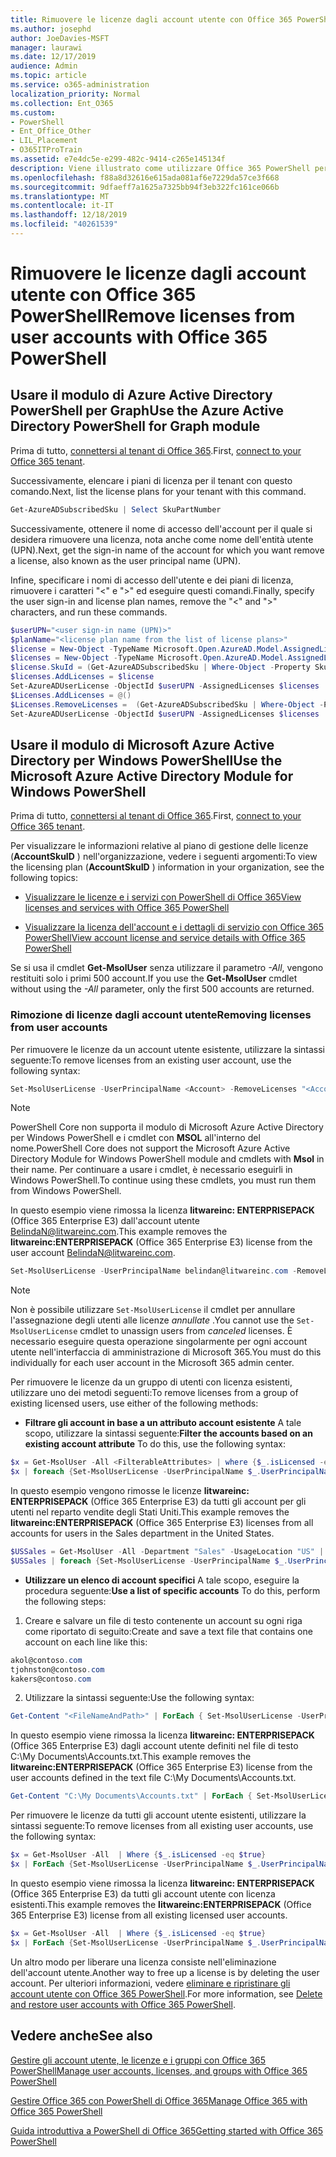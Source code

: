 ```yaml
---
title: Rimuovere le licenze dagli account utente con Office 365 PowerShell
ms.author: josephd
author: JoeDavies-MSFT
manager: laurawi
ms.date: 12/17/2019
audience: Admin
ms.topic: article
ms.service: o365-administration
localization_priority: Normal
ms.collection: Ent_O365
ms.custom:
- PowerShell
- Ent_Office_Other
- LIL_Placement
- O365ITProTrain
ms.assetid: e7e4dc5e-e299-482c-9414-c265e145134f
description: Viene illustrato come utilizzare Office 365 PowerShell per rimuovere le licenze di Office 365 precedentemente assegnate agli utenti.
ms.openlocfilehash: f88a8d32616e615ada081af6e7229da57ce3f668
ms.sourcegitcommit: 9dfaeff7a1625a7325bb94f3eb322fc161ce066b
ms.translationtype: MT
ms.contentlocale: it-IT
ms.lasthandoff: 12/18/2019
ms.locfileid: "40261539"
---
```

# <a name="remove-licenses-from-user-accounts-with-office-365-powershell"></a><span data-ttu-id="05fe9-103">Rimuovere le licenze dagli account utente con Office 365 PowerShell</span><span class="sxs-lookup"><span data-stu-id="05fe9-103">Remove licenses from user accounts with Office 365 PowerShell</span></span>

## <a name="use-the-azure-active-directory-powershell-for-graph-module"></a><span data-ttu-id="05fe9-104">Usare il modulo di Azure Active Directory PowerShell per Graph</span><span class="sxs-lookup"><span data-stu-id="05fe9-104">Use the Azure Active Directory PowerShell for Graph module</span></span>

<span data-ttu-id="05fe9-105">Prima di tutto, [connettersi al tenant di Office 365](connect-to-office-365-powershell.md#connect-with-the-azure-active-directory-powershell-for-graph-module).</span><span class="sxs-lookup"><span data-stu-id="05fe9-105">First, [connect to your Office 365 tenant](connect-to-office-365-powershell.md#connect-with-the-azure-active-directory-powershell-for-graph-module).</span></span>

<span data-ttu-id="05fe9-106">Successivamente, elencare i piani di licenza per il tenant con questo comando.</span><span class="sxs-lookup"><span data-stu-id="05fe9-106">Next, list the license plans for your tenant with this command.</span></span>

```powershell
Get-AzureADSubscribedSku | Select SkuPartNumber
```

<span data-ttu-id="05fe9-107">Successivamente, ottenere il nome di accesso dell'account per il quale si desidera rimuovere una licenza, nota anche come nome dell'entità utente (UPN).</span><span class="sxs-lookup"><span data-stu-id="05fe9-107">Next, get the sign-in name of the account for which you want remove a license, also known as the user principal name (UPN).</span></span>

<span data-ttu-id="05fe9-108">Infine, specificare i nomi di accesso dell'utente e dei piani di licenza, rimuovere i caratteri "<" e ">" ed eseguire questi comandi.</span><span class="sxs-lookup"><span data-stu-id="05fe9-108">Finally, specify the user sign-in and license plan names, remove the "<" and ">" characters, and run these commands.</span></span>

```powershell
$userUPN="<user sign-in name (UPN)>"
$planName="<license plan name from the list of license plans>"
$license = New-Object -TypeName Microsoft.Open.AzureAD.Model.AssignedLicense
$licenses = New-Object -TypeName Microsoft.Open.AzureAD.Model.AssignedLicenses
$license.SkuId = (Get-AzureADSubscribedSku | Where-Object -Property SkuPartNumber -Value $planName -EQ).SkuID
$licenses.AddLicenses = $license
Set-AzureADUserLicense -ObjectId $userUPN -AssignedLicenses $licenses
$Licenses.AddLicenses = @()
$Licenses.RemoveLicenses =  (Get-AzureADSubscribedSku | Where-Object -Property SkuPartNumber -Value $planName -EQ).SkuID
Set-AzureADUserLicense -ObjectId $userUPN -AssignedLicenses $licenses
```

## <a name="use-the-microsoft-azure-active-directory-module-for-windows-powershell"></a><span data-ttu-id="05fe9-109">Usare il modulo di Microsoft Azure Active Directory per Windows PowerShell</span><span class="sxs-lookup"><span data-stu-id="05fe9-109">Use the Microsoft Azure Active Directory Module for Windows PowerShell</span></span>

<span data-ttu-id="05fe9-110">Prima di tutto, [connettersi al tenant di Office 365](connect-to-office-365-powershell.md#connect-with-the-microsoft-azure-active-directory-module-for-windows-powershell).</span><span class="sxs-lookup"><span data-stu-id="05fe9-110">First, [connect to your Office 365 tenant](connect-to-office-365-powershell.md#connect-with-the-microsoft-azure-active-directory-module-for-windows-powershell).</span></span>
   
<span data-ttu-id="05fe9-111">Per visualizzare le informazioni relative al piano di gestione delle licenze (**AccountSkuID** ) nell'organizzazione, vedere i seguenti argomenti:</span><span class="sxs-lookup"><span data-stu-id="05fe9-111">To view the licensing plan (**AccountSkuID** ) information in your organization, see the following topics:</span></span>
    
  - [<span data-ttu-id="05fe9-112">Visualizzare le licenze e i servizi con PowerShell di Office 365</span><span class="sxs-lookup"><span data-stu-id="05fe9-112">View licenses and services with Office 365 PowerShell</span></span>](view-licenses-and-services-with-office-365-powershell.md)
    
  - [<span data-ttu-id="05fe9-113">Visualizzare la licenza dell'account e i dettagli di servizio con Office 365 PowerShell</span><span class="sxs-lookup"><span data-stu-id="05fe9-113">View account license and service details with Office 365 PowerShell</span></span>](view-account-license-and-service-details-with-office-365-powershell.md)
    
<span data-ttu-id="05fe9-114">Se si usa il cmdlet **Get-MsolUser** senza utilizzare il parametro _-All_, vengono restituiti solo i primi 500 account.</span><span class="sxs-lookup"><span data-stu-id="05fe9-114">If you use the **Get-MsolUser** cmdlet without using the _-All_ parameter, only the first 500 accounts are returned.</span></span>
    
### <a name="removing-licenses-from-user-accounts"></a><span data-ttu-id="05fe9-115">Rimozione di licenze dagli account utente</span><span class="sxs-lookup"><span data-stu-id="05fe9-115">Removing licenses from user accounts</span></span>

<span data-ttu-id="05fe9-116">Per rimuovere le licenze da un account utente esistente, utilizzare la sintassi seguente:</span><span class="sxs-lookup"><span data-stu-id="05fe9-116">To remove licenses from an existing user account, use the following syntax:</span></span>
  
```powershell
Set-MsolUserLicense -UserPrincipalName <Account> -RemoveLicenses "<AccountSkuId1>", "<AccountSkuId2>"...
```

>[!Note]
><span data-ttu-id="05fe9-117">PowerShell Core non supporta il modulo di Microsoft Azure Active Directory per Windows PowerShell e i cmdlet con **MSOL** all'interno del nome.</span><span class="sxs-lookup"><span data-stu-id="05fe9-117">PowerShell Core does not support the Microsoft Azure Active Directory Module for Windows PowerShell module and cmdlets with **Msol** in their name.</span></span> <span data-ttu-id="05fe9-118">Per continuare a usare i cmdlet, è necessario eseguirli in Windows PowerShell.</span><span class="sxs-lookup"><span data-stu-id="05fe9-118">To continue using these cmdlets, you must run them from Windows PowerShell.</span></span>
>

<span data-ttu-id="05fe9-119">In questo esempio viene rimossa la licenza **litwareinc: ENTERPRISEPACK** (Office 365 Enterprise E3) dall'account utente BelindaN@litwareinc.com.</span><span class="sxs-lookup"><span data-stu-id="05fe9-119">This example removes the **litwareinc:ENTERPRISEPACK** (Office 365 Enterprise E3) license from the user account BelindaN@litwareinc.com.</span></span>
  
```powershell
Set-MsolUserLicense -UserPrincipalName belindan@litwareinc.com -RemoveLicenses "litwareinc:ENTERPRISEPACK"
```

>[!Note]
><span data-ttu-id="05fe9-120">Non è possibile utilizzare `Set-MsolUserLicense` il cmdlet per annullare l'assegnazione degli utenti alle licenze *annullate* .</span><span class="sxs-lookup"><span data-stu-id="05fe9-120">You cannot use the `Set-MsolUserLicense` cmdlet to unassign users from *canceled* licenses.</span></span> <span data-ttu-id="05fe9-121">È necessario eseguire questa operazione singolarmente per ogni account utente nell'interfaccia di amministrazione di Microsoft 365.</span><span class="sxs-lookup"><span data-stu-id="05fe9-121">You must do this individually for each user account in the Microsoft 365 admin center.</span></span>
>

<span data-ttu-id="05fe9-122">Per rimuovere le licenze da un gruppo di utenti con licenza esistenti, utilizzare uno dei metodi seguenti:</span><span class="sxs-lookup"><span data-stu-id="05fe9-122">To remove licenses from a group of existing licensed users, use either of the following methods:</span></span>
  
- <span data-ttu-id="05fe9-123">**Filtrare gli account in base a un attributo account esistente** A tale scopo, utilizzare la sintassi seguente:</span><span class="sxs-lookup"><span data-stu-id="05fe9-123">**Filter the accounts based on an existing account attribute** To do this, use the following syntax:</span></span>
    
```powershell
$x = Get-MsolUser -All <FilterableAttributes> | where {$_.isLicensed -eq $true}
$x | foreach {Set-MsolUserLicense -UserPrincipalName $_.UserPrincipalName -RemoveLicenses "<AccountSkuId1>", "<AccountSkuId2>"...}
```

<span data-ttu-id="05fe9-124">In questo esempio vengono rimosse le licenze **litwareinc: ENTERPRISEPACK** (Office 365 Enterprise E3) da tutti gli account per gli utenti nel reparto vendite degli Stati Uniti.</span><span class="sxs-lookup"><span data-stu-id="05fe9-124">This example removes the  **litwareinc:ENTERPRISEPACK** (Office 365 Enterprise E3) licenses from all accounts for users in the Sales department in the United States.</span></span>
    
```powershell
$USSales = Get-MsolUser -All -Department "Sales" -UsageLocation "US" | where {$_.isLicensed -eq $true}
$USSales | foreach {Set-MsolUserLicense -UserPrincipalName $_.UserPrincipalName -RemoveLicenses "litwareinc:ENTERPRISEPACK"}
```

- <span data-ttu-id="05fe9-125">**Utilizzare un elenco di account specifici** A tale scopo, eseguire la procedura seguente:</span><span class="sxs-lookup"><span data-stu-id="05fe9-125">**Use a list of specific accounts** To do this, perform the following steps:</span></span>
    
1. <span data-ttu-id="05fe9-126">Creare e salvare un file di testo contenente un account su ogni riga come riportato di seguito:</span><span class="sxs-lookup"><span data-stu-id="05fe9-126">Create and save a text file that contains one account on each line like this:</span></span>
    
  ```powershell
akol@contoso.com
tjohnston@contoso.com
kakers@contoso.com
  ```

2. <span data-ttu-id="05fe9-127">Utilizzare la sintassi seguente:</span><span class="sxs-lookup"><span data-stu-id="05fe9-127">Use the following syntax:</span></span>
    
  ```powershell
  Get-Content "<FileNameAndPath>" | ForEach { Set-MsolUserLicense -UserPrincipalName $_ -RemoveLicenses "<AccountSkuId1>", "<AccountSkuId2>"... }
  ```

<span data-ttu-id="05fe9-128">In questo esempio viene rimossa la licenza **litwareinc: ENTERPRISEPACK** (Office 365 Enterprise E3) dagli account utente definiti nel file di testo C:\My Documents\Accounts.txt.</span><span class="sxs-lookup"><span data-stu-id="05fe9-128">This example removes the **litwareinc:ENTERPRISEPACK** (Office 365 Enterprise E3) license from the user accounts defined in the text file C:\My Documents\Accounts.txt.</span></span>
    
  ```powershell
  Get-Content "C:\My Documents\Accounts.txt" | ForEach { Set-MsolUserLicense -UserPrincipalName $_ -RemoveLicenses "litwareinc:ENTERPRISEPACK" }
  ```

<span data-ttu-id="05fe9-129">Per rimuovere le licenze da tutti gli account utente esistenti, utilizzare la sintassi seguente:</span><span class="sxs-lookup"><span data-stu-id="05fe9-129">To remove licenses from all existing user accounts, use the following syntax:</span></span>
  
```powershell
$x = Get-MsolUser -All  | Where {$_.isLicensed -eq $true}
$x | ForEach {Set-MsolUserLicense -UserPrincipalName $_.UserPrincipalName -RemoveLicenses "<AccountSkuId1>", "<AccountSkuId2>"...}
```

<span data-ttu-id="05fe9-130">In questo esempio viene rimossa la licenza **litwareinc: ENTERPRISEPACK** (Office 365 Enterprise E3) da tutti gli account utente con licenza esistenti.</span><span class="sxs-lookup"><span data-stu-id="05fe9-130">This example removes the **litwareinc:ENTERPRISEPACK** (Office 365 Enterprise E3) license from all existing licensed user accounts.</span></span>
  
```powershell
$x = Get-MsolUser -All  | Where {$_.isLicensed -eq $true}
$x | ForEach {Set-MsolUserLicense -UserPrincipalName $_.UserPrincipalName -RemoveLicenses "litwareinc:ENTERPRISEPACK"}
```

<span data-ttu-id="05fe9-131">Un altro modo per liberare una licenza consiste nell'eliminazione dell'account utente.</span><span class="sxs-lookup"><span data-stu-id="05fe9-131">Another way to free up a license is by deleting the user account.</span></span> <span data-ttu-id="05fe9-132">Per ulteriori informazioni, vedere [eliminare e ripristinare gli account utente con Office 365 PowerShell](delete-and-restore-user-accounts-with-office-365-powershell.md).</span><span class="sxs-lookup"><span data-stu-id="05fe9-132">For more information, see [Delete and restore user accounts with Office 365 PowerShell](delete-and-restore-user-accounts-with-office-365-powershell.md).</span></span>
  
## <a name="see-also"></a><span data-ttu-id="05fe9-133">Vedere anche</span><span class="sxs-lookup"><span data-stu-id="05fe9-133">See also</span></span>

[<span data-ttu-id="05fe9-134">Gestire gli account utente, le licenze e i gruppi con Office 365 PowerShell</span><span class="sxs-lookup"><span data-stu-id="05fe9-134">Manage user accounts, licenses, and groups with Office 365 PowerShell</span></span>](manage-user-accounts-and-licenses-with-office-365-powershell.md)
  
[<span data-ttu-id="05fe9-135">Gestire Office 365 con PowerShell di Office 365</span><span class="sxs-lookup"><span data-stu-id="05fe9-135">Manage Office 365 with Office 365 PowerShell</span></span>](manage-office-365-with-office-365-powershell.md)
  
[<span data-ttu-id="05fe9-136">Guida introduttiva a PowerShell di Office 365</span><span class="sxs-lookup"><span data-stu-id="05fe9-136">Getting started with Office 365 PowerShell</span></span>](getting-started-with-office-365-powershell.md)

